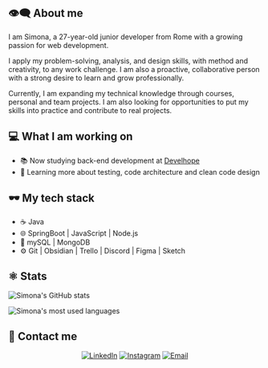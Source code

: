 ## 👁‍🗨 About me
I am Simona, a 27-year-old junior developer from Rome with a growing passion for web development.

I apply my problem-solving, analysis, and design skills, with method and creativity, to any work challenge. I am also a proactive, collaborative person with a strong desire to learn and grow professionally.

Currently, I am expanding my technical knowledge through courses, personal and team projects. I am also looking for opportunities to put my skills into practice and contribute to real projects.

## 💻 What I am working on

- 📚 Now studying back-end development at [Develhope](https://www.develhope.co/it/sign-up/)
- 📌 Learning more about testing, code architecture and clean code design

## 🕶 My tech stack

- ☕ Java
- 🌐 SpringBoot | JavaScript | Node.js 
- 💾 mySQL | MongoDB
- ⚙ Git | Obsidian | Trello | Discord | Figma | Sketch 

## ⚛ Stats

![Simona's GitHub stats](https://github-readme-stats.vercel.app/api?username=SimonaLabib&hide=["stars"]&show_icons=true)

![Simona's most used languages](https://github-readme-stats.vercel.app/api/top-langs/?username=SimonaLabib&theme=buefy&layout=compact)

## 🤝 Contact me

<p align="center">
<a href="https://www.linkedin.com/in/simonalabib/"><img alt="LinkedIn" src="https://img.shields.io/badge/LinkedIn-Simona%20Labib%20-blue?style=flat-square&logo=linkedin"></a>
<a href="https://www.instagram.com/disagio.e.basta/"><img alt="Instagram" src="https://img.shields.io/badge/Instagram-Simona_Labib-yellow?style=flat-square&logo=instagram"></a>
<a href="mailto:labib.simona@gmail.com"><img alt="Email" src="https://img.shields.io/badge/Email-labib.simona@gmail.com-red?style=flat-square&logo=gmail"></a>

